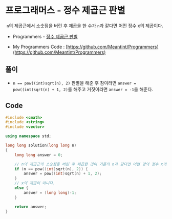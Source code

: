 # 프로그래머스 - 정수 제곱근 판별

&nbsp;`n`의 제곱근에서 소숫점을 버린 후 제곱을 한 수가 `n`과 같다면 어떤 정수 x의 제곱이다.

- Programmers - [정수 제곱근 판별](https://programmers.co.kr/learn/courses/30/lessons/12934)

- My Programmers Code : [https://github.com/Meantint/Programmers](https://github.com/Meantint/Programmers)

## 풀이

- `n == pow((int)sqrt(n), 2)` 판별을 해준 후 참이라면 `answer = pow((int)sqrt(n) + 1, 2)`를 해주고 거짓이라면 `answer = -1`을 해준다.

## Code

```cpp
#include <cmath>
#include <string>
#include <vector>

using namespace std;

long long solution(long long n)
{
    long long answer = 0;

    // n의 제곱근의 소숫점을 버린 후 제곱한 것이 기존의 n과 같다면 어떤 양의 정수 x의 제곱이다.
    if (n == pow((int)sqrt(n), 2)) {
        answer = pow((int)sqrt(n) + 1, 2);
    }
    // x의 제곱이 아니다.
    else {
        answer = (long long)-1;
    }

    return answer;
}
```
